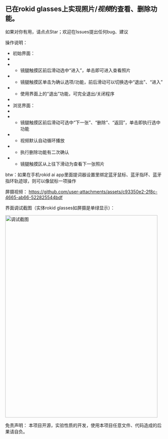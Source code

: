 ## 已在rokid glasses上实现照片/*视频*的查看、删除功能。

如果对你有用，请点点Star；欢迎在Issues提出任何bug、建议

操作说明：
- 初始界面：
- 
- - 镜腿触摸区前后滑动选中“进入”，单击即可进入查看照片
- - 镜腿触摸区单击为确认选项/功能，前后滑动可以切换选中“退出”、“进入”
- - 使用界面上的“退出”功能，可完全退出/关闭程序
- 
- 浏览界面：
- 
- - 镜腿触摸区前后滑动可选中“下一张”、“删除”、“返回”，单击即执行选中功能
- - 视频默认自动循环播放
- - 执行删除功能有二次确认
- - 镜腿触摸区从上往下滑动为查看下一张照片

btw：如果在手机rokid ai app里面提词器设置里绑定蓝牙鼠标、蓝牙指环、蓝牙指环轨迹球，则可以像鼠标一项操作


屏摄视频：
https://github.com/user-attachments/assets/c93350e2-2f8c-4665-ab66-522825544bdf


界面调试截图（实体rokid glasses如屏摄是单绿显示）：

<img width="481" height="640" alt="调试截图" src="https://github.com/user-attachments/assets/f9ed46b7-f3df-4665-853f-8d8a0d5df4ac" />

免责声明：
本项目开源，实验性质的开发，使用本项目任意文件、代码造成的后果请自负。

